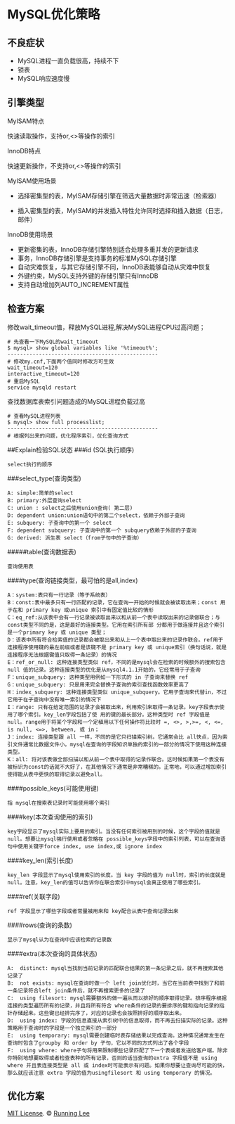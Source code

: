 # MySQL优化策略

## 不良症状

* MySQL进程一直负载很高，持续不下
* 锁表
* MySQL响应速度慢

## 引擎类型

MyISAM特点

快速读取操作，支持or,<>等操作的索引

InnoDB特点

快速更新操作，不支持or,<>等操作的索引


MyISAM使用场景

* 选择密集型的表，MyISAM存储引擎在筛选大量数据时非常迅速（检索器）

* 插入密集型的表，MyISAM的并发插入特性允许同时选择和插入数据（日志，邮件）

InnoDB使用场景

* 更新密集的表，InnoDB存储引擎特别适合处理多重并发的更新请求
* 事务，InnoDB存储引擎是支持事务的标准MySQL存储引擎
* 自动灾难恢复，与其它存储引擎不同，InnoDB表能够自动从灾难中恢复
* 外键约束，MySQL支持外键的存储引擎只有InnoDB
* 支持自动增加列AUTO_INCREMENT属性

## 检查方案

修改wait_timeout值，释放MySQL进程,解决MySQL进程CPU过高问题；

```
# 先查看一下MySQL的wait_timeout
$ mysql> show global variables like '%timeout%';
------------------------------------------------
# 修改my.cnf,下面两个值同时修改方可生效
wait_timeout=120
interactive_timeout=120
# 重启MySQL
service mysqld restart
```

查找数据库表索引问题造成的MySQL进程负载过高

```
# 查看MySQL进程列表
$ mysql> show full processlist;
------------------------------------------------
# 根据列出来的问题，优化程序索引，优化查询方式
```

##Explain检验SQL状态
###id (SQL执行顺序)
```
select执行的顺序
```
###select_type(查询类型)
```
A: simple:简单的select
B: primary:外层查询select
C: union : select之后使用union查询( 第二层)
D: dependent union:union语句中的第二个select，依赖于外部子查询
E: subquery: 子查询中的第一个 select
F: dependent subquery: 子查询中的第一个 subquery依赖于外部的子查询
G: derived: 派生表 select（from子句中的子查询）
```

#####table(查询数据表)
```
查询使用表
```
####type(查询链接类型，最可怕的是all,index)
```
A：system:表只有一行记录（等于系统表）
B：const:表中最多只有一行匹配的记录，它在查询一开始的时候就会被读取出来；const 用于在和 primary key 或unique 索引中有固定值比较的情形
C：eq_ref:从该表中会有一行记录被读取出来以和从前一个表中读取出来的记录做联合；与const类型不同的是，这是最好的连接类型。它用在索引所有部 分都用于做连接并且这个索引是一个primary key 或 unique 类型；
D：该表中所有符合检索值的记录都会被取出来和从上一个表中取出来的记录作联合。ref用于连接程序使用键的最左前缀或者是该键不是 primary key 或 unique索引（换句话说，就是连接程序无法根据键值只取得一条记录）的情况
E：ref_or_null: 这种连接类型类似 ref，不同的是mysql会在检索的时候额外的搜索包含null 值的记录。这种连接类型的优化是从mysql4.1.1开始的，它经常用于子查询
F：unique_subquery: 这种类型用例如一下形式的 in 子查询来替换 ref
G：unique_subquery: 只是用来完全替换子查询的索引查找函数效率更高了
H：index_subquery: 这种连接类型类似 unique_subquery。它用子查询来代替in，不过它用于在子查询中没有唯一索引的情况下
I：range: 只有在给定范围的记录才会被取出来，利用索引来取得一条记录。key字段表示使用了哪个索引。key_len字段包括了使 用的键的最长部分。这种类型时 ref 字段值是 null。range用于将某个字段和一个定植用以下任何操作符比较时 =, <>, >,>=, <, <=, is null, <=>, between, 或 in；
J：index: 连接类型跟 all 一样，不同的是它只扫描索引树。它通常会比 all快点，因为索引文件通常比数据文件小。mysql在查询的字段知识单独的索引的一部分的情况下使用这种连接类型。
K：all: 将对该表做全部扫描以和从前一个表中取得的记录作联合。这时候如果第一个表没有被标识为const的话就不大好了，在其他情况下通常是非常糟糕的。正常地，可以通过增加索引使得能从表中更快的取得记录以避免all。
```
####possible_keys(可能使用键)
```
指 mysql在搜索表记录时可能使用哪个索引
```
####key(本次查询使用的索引)
```
key字段显示了mysql实际上要用的索引。当没有任何索引被用到的时候，这个字段的值就是null。想要让mysql强行使用或者忽略在 possible_keys字段中的索引列表，可以在查询语句中使用关键字force index, use index,或 ignore index
```
####key_len(索引长度)
```
key_len 字段显示了mysql使用索引的长度。当 key 字段的值为 null时，索引的长度就是 null。注意，key_len的值可以告诉你在联合索引中mysql会真正使用了哪些索引。
```
####ref(关联字段)
```
ref 字段显示了哪些字段或者常量被用来和 key配合从表中查询记录出来
```
####rows(查询的条数)
```
显示了mysql认为在查询中应该检索的记录数
```
####extra(本次查询的具体状态)
```
A:  distinct: mysql当找到当前记录的匹配联合结果的第一条记录之后，就不再搜索其他记录了
B:  not exists: mysql在查询时做一个 left join优化时，当它在当前表中找到了和前一条记录符合left join条件后，就不再搜索更多的记录了
C:  using filesort: mysql需要额外的做一遍从而以排好的顺序取得记录。排序程序根据连接的类型遍历所有的记录，并且将所有符合 where条件的记录的要排序的键和指向记录的指针存储起来。这些键已经排完序了，对应的记录也会按照排好的顺序取出来。
D:  using index: 字段的信息直接从索引树中的信息取得，而不再去扫描实际的记录。这种策略用于查询时的字段是一个独立索引的一部分
E:  using temporary: mysql需要创建临时表存储结果以完成查询。这种情况通常发生在查询时包含了groupby 和 order by 子句，它以不同的方式列出了各个字段
F:  using where: where子句将用来限制哪些记录匹配了下一个表或者发送给客户端。除非你特别地想要取得或者检查表种的所有记录，否则的话当查询的extra 字段值不是 using where 并且表连接类型是 all 或 index时可能表示有问题。如果你想要让查询尽可能的快，那么就应该注意 extra 字段的值为usingfilesort 和 using temporary 的情况。
```


## 优化方案


[MIT License](https://opensource.org/licenses/mit-license.html). ©  [Running Lee](mailto:lihui870920@gmail.com)